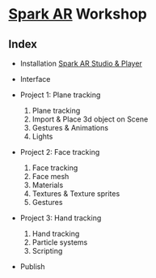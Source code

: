# [Spark AR](https://sparkar.facebook.com/ar-studio) Workshop

## Index
- Installation [Spark AR Studio & Player](https://sparkar.facebook.com/ar-studio/learn/documentation/downloads/)
- Interface
- Project 1: Plane tracking
    1. Plane tracking
    2. Import & Place 3d object on Scene
    3. Gestures & Animations
    4. Lights

- Project 2: Face tracking
    1. Face tracking
    2. Face mesh
    3. Materials
    4. Textures & Texture sprites
    5. Gestures

- Project 3: Hand tracking
    1. Hand tracking
    2. Particle systems
    3. Scripting
- Publish

